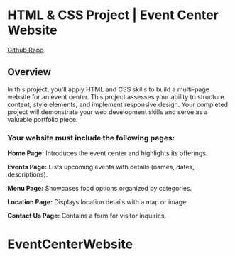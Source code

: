 # HTML & CSS Project | Event Center Website

[Github Repo](https://github.com/greencarlos/EventCenterWebsite)


## Overview

In this project, you'll apply HTML and CSS skills to build a multi-page website for an event center. This project assesses your ability to structure content, style elements, and implement responsive design. Your completed project will demonstrate your web development skills and serve as a valuable portfolio piece.


### Your website must include the following pages:

<b>Home Page:</b> Introduces the event center and highlights its offerings.

<b>Events Page:</b> Lists upcoming events with details (names, dates, descriptions).

<b>Menu Page:</b> Showcases food options organized by categories.

<b>Location Page:</b> Displays location details with a map or image.

<b>Contact Us Page:</b> Contains a form for visitor inquiries.
# EventCenterWebsite
